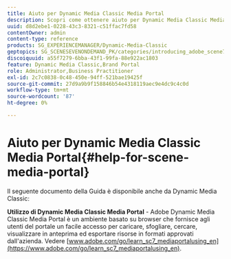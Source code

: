 ```yaml
---
title: Aiuto per Dynamic Media Classic Media Portal
description: Scopri come ottenere aiuto per Dynamic Media Classic Media Portal.
uuid: d8d2ebe1-0228-43c3-8321-c51ffac7fd58
contentOwner: admin
content-type: reference
products: SG_EXPERIENCEMANAGER/Dynamic-Media-Classic
geptopics: SG_SCENESEVENONDEMAND_PK/categories/introducing_adobe_scene7
discoiquuid: a55f7279-6bba-43f1-99fa-88e922ac1803
feature: Dynamic Media Classic,Brand Portal
role: Administrator,Business Practitioner
exl-id: 2c7c0838-0c48-450e-94ff-521bae19425f
source-git-commit: 27d9a9b9f158846b54e4318119aec9e4dc9c4c0d
workflow-type: tm+mt
source-wordcount: '87'
ht-degree: 0%

---
```


# Aiuto per Dynamic Media Classic Media Portal{#help-for-scene-media-portal}

Il seguente documento della Guida è disponibile anche da Dynamic Media Classic:

**Utilizzo di Dynamic Media Classic Media Portal**  - Adobe Dynamic Media Classic Media Portal è un ambiente basato su browser che fornisce agli utenti del portale un facile accesso per caricare, sfogliare, cercare, visualizzare in anteprima ed esportare risorse in formati approvati dall&#39;azienda. Vedere [www.adobe.com/go/learn_sc7_mediaportalusing_en](https://www.adobe.com/go/learn_sc7_mediaportalusing_en).

<!-- Is this topic still needed? -rb 04/22/21
 -->